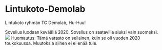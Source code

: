 # Lintukoto-Demolab
Lintukoto ryhmän TC Demolab,
Hu-Huu!

Sovellus luodaan keväällä 2020.
Sovellus on saatavilla aluksi vain suomeksi.
![](https://pumpernickelpixie.com/wp-content/uploads/2015/06/33.gif)
Huomautus: Tämä varasto on sellainen, kuin se oli vuoden 2020 toukokuussa. Muutoksia siihen ei ei enää tule.